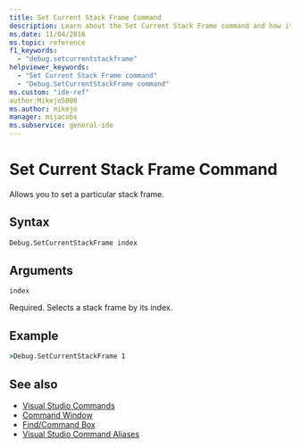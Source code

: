 ```yaml
---
title: Set Current Stack Frame Command
description: Learn about the Set Current Stack Frame command and how it allows you to set a particular stack frame.
ms.date: 11/04/2016
ms.topic: reference
f1_keywords:
  - "debug.setcurrentstackframe"
helpviewer_keywords:
  - "Set Current Stack Frame command"
  - "Debug.SetCurrentStackFrame command"
ms.custom: "ide-ref"
author:Mikejo5000
ms.author: mikejo
manager: mijacobs
ms.subservice: general-ide
---
```

# Set Current Stack Frame Command

Allows you to set a particular stack frame.

## Syntax

```cmd
Debug.SetCurrentStackFrame index
```

## Arguments
`index`

Required. Selects a stack frame by its index.

## Example

```cmd
>Debug.SetCurrentStackFrame 1
```

## See also

- [Visual Studio Commands](../../ide/reference/visual-studio-commands.md)
- [Command Window](../../ide/reference/command-window.md)
- [Find/Command Box](../../ide/find-command-box.md)
- [Visual Studio Command Aliases](../../ide/reference/visual-studio-command-aliases.md)